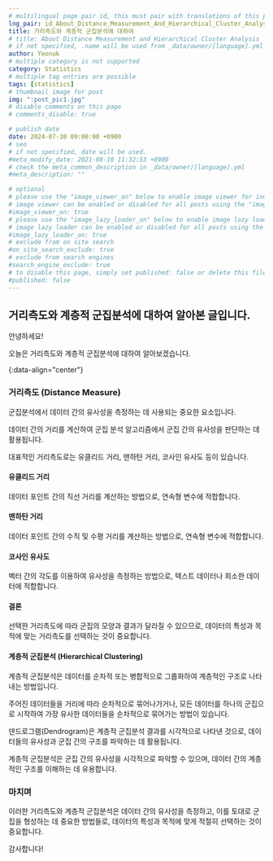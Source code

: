 ```yaml
---
# multilingual page pair id, this must pair with translations of this page. (This name must be unique)
lng_pair: id_About_Distance_Measurement_And_Hierarchical_Cluster_Analysis
title: 거리측도와 계층적 군집분석에 대하여
# title: About Distance Measurement and Hierarchical Cluster Analysis
# if not specified, .name will be used from _data/owner/[language].yml
author: Yeonuk
# multiple category is not supported
category: Statistics
# multiple tag entries are possible
tags: [statistics]
# thumbnail image for post
img: ":post_pic1.jpg"
# disable comments on this page
# comments_disable: true

# publish date
date: 2024-07-30 09:00:00 +0900
# seo
# if not specified, date will be used.
#meta_modify_date: 2021-08-10 11:32:53 +0900
# check the meta_common_description in _data/owner/[language].yml
#meta_description: ""

# optional
# please use the "image_viewer_on" below to enable image viewer for individual pages or posts (_posts/ or [language]/_posts folders).
# image viewer can be enabled or disabled for all posts using the "image_viewer_posts: true" setting in _data/conf/main.yml.
#image_viewer_on: true
# please use the "image_lazy_loader_on" below to enable image lazy loader for individual pages or posts (_posts/ or [language]/_posts folders).
# image lazy loader can be enabled or disabled for all posts using the "image_lazy_loader_posts: true" setting in _data/conf/main.yml.
#image_lazy_loader_on: true
# exclude from on site search
#on_site_search_exclude: true
# exclude from search engines
#search_engine_exclude: true
# to disable this page, simply set published: false or delete this file
#published: false
---
```


<!-- outline-start -->

## 거리측도와 계층적 군집분석에 대하여 알아본 글입니다.

안녕하세요!

오늘은 거리측도와 계층적 군집분석에 대하여 알아보겠습니다.

{:data-align="center"}

<!-- outline-end -->

### 거리측도 (Distance Measure)

군집분석에서 데이터 간의 유사성을 측정하는 데 사용되는 중요한 요소입니다.

데이터 간의 거리를 계산하여 군집 분석 알고리즘에서 군집 간의 유사성을 판단하는 데 활용됩니다.

대표적인 거리측도로는 유클리드 거리, 맨하탄 거리, 코사인 유사도 등이 있습니다.

#### 유클리드 거리

데이터 포인트 간의 직선 거리를 계산하는 방법으로, 연속형 변수에 적합합니다.

#### 맨하탄 거리

데이터 포인트 간의 수직 및 수평 거리를 계산하는 방법으로, 연속형 변수에 적합합니다.

#### 코사인 유사도

벡터 간의 각도를 이용하여 유사성을 측정하는 방법으로, 텍스트 데이터나 희소한 데이터에 적합합니다.

#### 결론

선택한 거리측도에 따라 군집의 모양과 결과가 달라질 수 있으므로, 데이터의 특성과 목적에 맞는 거리측도를 선택하는 것이 중요합니다.

#### 계층적 군집분석 (Hierarchical Clustering)

계층적 군집분석은 데이터를 순차적 또는 병합적으로 그룹화하여 계층적인 구조로 나타내는 방법입니다.

주어진 데이터들을 거리에 따라 순차적으로 묶어나가거나, 모든 데이터를 하나의 군집으로 시작하여 가장 유사한 데이터들을 순차적으로 묶어가는 방법이 있습니다.

덴드로그램(Dendrogram)은 계층적 군집분석 결과를 시각적으로 나타낸 것으로, 데이터들의 유사성과 군집 간의 구조를 파악하는 데 활용됩니다.

계층적 군집분석은 군집 간의 유사성을 시각적으로 파악할 수 있으며, 데이터 간의 계층적인 구조를 이해하는 데 유용합니다.

### 마치며

이러한 거리측도와 계층적 군집분석은 데이터 간의 유사성을 측정하고, 이를 토대로 군집을 형성하는 데 중요한 방법들로, 데이터의 특성과 목적에 맞게 적절히 선택하는 것이 중요합니다.

감사합니다!
